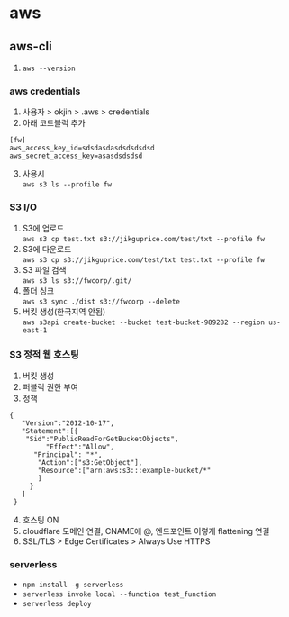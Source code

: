 # aws

## aws-cli

1. `aws --version`

### aws credentials

1. 사용자 > okjin > .aws > credentials
2. 아래 코드블럭 추가
```
[fw]
aws_access_key_id=sdsdasdasdsdsdsdsd
aws_secret_access_key=asasdsdsdsd
```
3. 사용시 \
`aws s3 ls --profile fw`

### S3 I/O

1. S3에 업로드 \
`aws s3 cp test.txt s3://jikguprice.com/test/txt --profile fw`
2. S3에 다운로드 \
`aws s3 cp s3://jikguprice.com/test/txt test.txt --profile fw`
3. S3 파일 검색 \
`aws s3 ls s3://fwcorp/.git/`
4. 폴더 싱크 \
`aws s3 sync ./dist s3://fwcorp --delete`
5. 버킷 생성(한국지역 안됨) \
`aws s3api create-bucket --bucket test-bucket-989282 --region us-east-1`

### S3 정적 웹 호스팅

1. 버킷 생성
2. 퍼블릭 권한 부여
3. 정책
```
{
   "Version":"2012-10-17",
   "Statement":[{
 	"Sid":"PublicReadForGetBucketObjects",
         "Effect":"Allow",
 	  "Principal": "*",
       "Action":["s3:GetObject"],
       "Resource":["arn:aws:s3:::example-bucket/*"
       ]
     }
   ]
 }
 ```
 4. 호스팅 ON
 5. cloudflare 도메인 연결, CNAME에 @, 엔드포인트 이렇게 flattening 연결
 6. SSL/TLS > Edge Certificates > Always Use HTTPS

 ### serverless

 - `npm install -g serverless`
 - `serverless invoke local --function test_function`
 - `serverless deploy`
